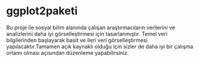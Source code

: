 # ggplot2paketi
Bu proje ile sosyal bilim alanında çalışan araştırmacıların verilerini ve analizlerini daha iyi görselleştirmesi için tasarlanmıştır.
Temel veri bilgilerinden başlayarak basit ve ileri veri görselleştirmesi yapılacaktır.Tamamen açık kaynaklı olduğu için sizler de daha iyi bir çalışma ortamı olması açısından düzenleme yapabilirsiniz.
